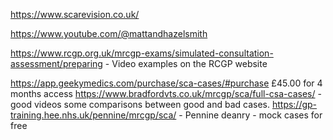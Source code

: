 https://www.scarevision.co.uk/

https://www.youtube.com/@mattandhazelsmith

https://www.rcgp.org.uk/mrcgp-exams/simulated-consultation-assessment/preparing  - Video examples on the RCGP website


https://app.geekymedics.com/purchase/sca-cases/#purchase  £45.00 for 4 months access
https://www.bradfordvts.co.uk/mrcgp/sca/full-csa-cases/ - good videos some comparisons between good and bad cases. 
https://gp-training.hee.nhs.uk/pennine/mrcgp/sca/ - Pennine deanry - mock cases for free